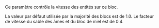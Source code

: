 Ce paramètre contrôle la vitesse des entités sur ce bloc.

La valeur par défaut utilisée par la majorité des blocs est de 1.0.
Le facteur de vitesse du sable des âmes et du bloc de miel est de 0.4.